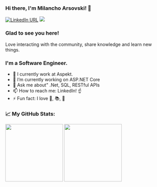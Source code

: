 ### Hi there, I'm Milancho Arsovski! 👋 

[![LinkedIn URL](https://img.shields.io/static/v1?color=blue&label=linkedin&logo=linkedin&logoColor=white&style=for-the-badge&message=Connect)](https://www.linkedin.com/in/milanchoarsovski/)
![](https://komarev.com/ghpvc/?username=milancho&style=for-the-badge)

### Glad to see you here! 
Love interacting with the community, share knowledge and learn new things.

### **I'm a Software Engineer.**

- 🏢 I currently work at Aspekt.
- 🔭 I’m currently working on ASP.NET Core
- 💬 Ask me about" .Net, SQL, RESTful APIs
- 📫 How to reach me: LinkedIn! ☝️
- ⚡ Fun fact: I love 🏐, 📚, 🚴


### 📈 My GitHub Stats:

<p>
  <img height="180em" src="https://github-readme-stats.vercel.app/api?username=milancho&show_icons=true&hide_border=true&&count_private=true&include_all_commits=true" />
  <img height="180em" src="https://github-readme-stats.vercel.app/api/top-langs/?username=milancho&show_icons=true&hide_border=true&layout=compact&langs_count=8&hide=javascript"/>
</p>

<!--
**Milancho/Milancho** is a ✨ _special_ ✨ repository because its `README.md` (this file) appears on your GitHub profile.

Here are some ideas to get you started:

- 🔭 I’m currently working on ...
- 🌱 I’m currently learning ...
- 👯 I’m looking to collaborate on ...
- 🤔 I’m looking for help with ...
- 💬 Ask me about ...
- 📫 How to reach me: ...
- 😄 Pronouns: ...

-->





